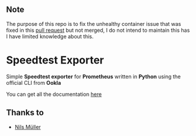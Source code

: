 ## Note

The purpose of this repo is to fix the unhealthy container issue that was fixed in this [pull request](https://github.com/MiguelNdeCarvalho/speedtest-exporter/pull/217) but not merged, I do not intend to maintain this has I have limited knowledge about this.


# Speedtest Exporter

Simple **Speedtest exporter** for **Prometheus** written in **Python** using the
official CLI from **Ookla**

You can get all the documentation [here](https://docs.miguelndecarvalho.pt/projects/speedtest-exporter/)

## Thanks to

- [Nils Müller](https://github.com/tyriis)
